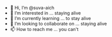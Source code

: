 - 👋 Hi, I’m @suva-aich
- 👀 I’m interested in ... staying alive
- 🌱 I’m currently learning ... to stay alive
- 💞️ I’m looking to collaborate on ... staying alive
- 📫 How to reach me ... you can't

<!---
suva-aich/suva-aich is a ✨ special ✨ repository because its `README.md` (this file) appears on your GitHub profile.
You can click the Preview link to take a look at your changes.
--->
